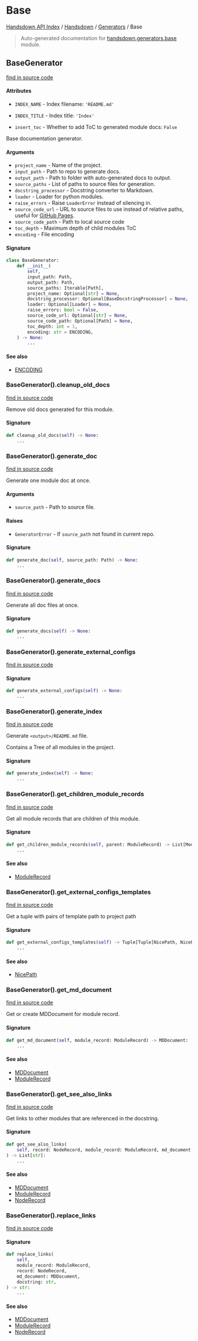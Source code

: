 # Base

[Handsdown API Index](../../README.md#handsdown-api-index) /
[Handsdown](../index.md#handsdown) /
[Generators](./index.md#generators) /
Base

> Auto-generated documentation for [handsdown.generators.base](https://github.com/vemel/handsdown/blob/main/handsdown/generators/base.py) module.

## BaseGenerator

[find in source code](https://github.com/vemel/handsdown/blob/main/handsdown/generators/base.py#L27)

#### Attributes

- `INDEX_NAME` - Index filename: `'README.md'`

- `INDEX_TITLE` - Index title: `'Index'`

- `insert_toc` - Whether to add ToC to generated module docs: `False`


Base documentation generator.

#### Arguments

- `project_name` - Name of the project.
- `input_path` - Path to repo to generate docs.
- `output_path` - Path to folder with auto-generated docs to output.
- `source_paths` - List of paths to source files for generation.
- `docstring_processor` - Docstring converter to Markdown.
- `loader` - Loader for python modules.
- `raise_errors` - Raise `LoaderError` instead of silencing in.
- `source_code_url` - URL to source files to use instead of relative paths,
    useful for [GitHub Pages](https://pages.github.com/).
- `source_code_path` - Path to local source code
- `toc_depth` - Maximum depth of child modules ToC
- `encoding` - File encoding

#### Signature

```python
class BaseGenerator:
    def __init__(
        self,
        input_path: Path,
        output_path: Path,
        source_paths: Iterable[Path],
        project_name: Optional[str] = None,
        docstring_processor: Optional[BaseDocstringProcessor] = None,
        loader: Optional[Loader] = None,
        raise_errors: bool = False,
        source_code_url: Optional[str] = None,
        source_code_path: Optional[Path] = None,
        toc_depth: int = 1,
        encoding: str = ENCODING,
    ) -> None:
        ...
```

#### See also

- [ENCODING](../constants.md#encoding)

### BaseGenerator().cleanup_old_docs

[find in source code](https://github.com/vemel/handsdown/blob/main/handsdown/generators/base.py#L141)

Remove old docs generated for this module.

#### Signature

```python
def cleanup_old_docs(self) -> None:
    ...
```

### BaseGenerator().generate_doc

[find in source code](https://github.com/vemel/handsdown/blob/main/handsdown/generators/base.py#L171)

Generate one module doc at once.

#### Arguments

- `source_path` - Path to source file.

#### Raises

- `GeneratorError` - If `source_path` not found in current repo.

#### Signature

```python
def generate_doc(self, source_path: Path) -> None:
    ...
```

### BaseGenerator().generate_docs

[find in source code](https://github.com/vemel/handsdown/blob/main/handsdown/generators/base.py#L235)

Generate all doc files at once.

#### Signature

```python
def generate_docs(self) -> None:
    ...
```

### BaseGenerator().generate_external_configs

[find in source code](https://github.com/vemel/handsdown/blob/main/handsdown/generators/base.py#L384)

#### Signature

```python
def generate_external_configs(self) -> None:
    ...
```

### BaseGenerator().generate_index

[find in source code](https://github.com/vemel/handsdown/blob/main/handsdown/generators/base.py#L244)

Generate `<output>/README.md` file.

Contains a Tree of all modules in the project.

#### Signature

```python
def generate_index(self) -> None:
    ...
```

### BaseGenerator().get_children_module_records

[find in source code](https://github.com/vemel/handsdown/blob/main/handsdown/generators/base.py#L396)

Get all module records that are children of this module.

#### Signature

```python
def get_children_module_records(self, parent: ModuleRecord) -> List[ModuleRecord]:
    ...
```

#### See also

- [ModuleRecord](../ast_parser/node_records/module_record.md#modulerecord)

### BaseGenerator().get_external_configs_templates

[find in source code](https://github.com/vemel/handsdown/blob/main/handsdown/generators/base.py#L356)

Get a tuple with pairs of template path to project path

#### Signature

```python
def get_external_configs_templates(self) -> Tuple[Tuple[NicePath, NicePath], ...]:
    ...
```

#### See also

- [NicePath](../utils/nice_path.md#nicepath)

### BaseGenerator().get_md_document

[find in source code](https://github.com/vemel/handsdown/blob/main/handsdown/generators/base.py#L199)

Get or create MDDocument for module record.

#### Signature

```python
def get_md_document(self, module_record: ModuleRecord) -> MDDocument:
    ...
```

#### See also

- [MDDocument](../md_document.md#mddocument)
- [ModuleRecord](../ast_parser/node_records/module_record.md#modulerecord)

### BaseGenerator().get_see_also_links

[find in source code](https://github.com/vemel/handsdown/blob/main/handsdown/generators/base.py#L321)

Get links to other modules that are referenced in the docstring.

#### Signature

```python
def get_see_also_links(
    self, record: NodeRecord, module_record: ModuleRecord, md_document: MDDocument
) -> List[str]:
    ...
```

#### See also

- [MDDocument](../md_document.md#mddocument)
- [ModuleRecord](../ast_parser/node_records/module_record.md#modulerecord)
- [NodeRecord](../ast_parser/node_records/node_record.md#noderecord)

### BaseGenerator().replace_links

[find in source code](https://github.com/vemel/handsdown/blob/main/handsdown/generators/base.py#L262)

#### Signature

```python
def replace_links(
    self,
    module_record: ModuleRecord,
    record: NodeRecord,
    md_document: MDDocument,
    docstring: str,
) -> str:
    ...
```

#### See also

- [MDDocument](../md_document.md#mddocument)
- [ModuleRecord](../ast_parser/node_records/module_record.md#modulerecord)
- [NodeRecord](../ast_parser/node_records/node_record.md#noderecord)



